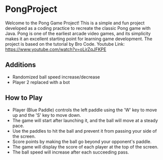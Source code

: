 # PongProject
Welcome to the Pong Game Project! This is a simple and fun project developed as a coding practice to recreate the classic Pong game with Java. Pong is one of the earliest arcade video games, and its simplicity makes it an excellent starting point for learning game development. The project is based on the tutorial by Bro Code.
Youtube Link: https://www.youtube.com/watch?v=oLirZqJFKPE
## Additions
- Randomized ball speed increase/decrease
- Player 2 replaced with a bot
## How to Play
- Player (Blue Paddle) controls the left paddle using the 'W' key to move up and the 'S' key to move down.
- The game will start after launching it, and the ball will move at a steady pace.
- Use the paddles to hit the ball and prevent it from passing your side of the screen.
- Score points by making the ball go beyond your opponent's paddle.
- The game will display the score of each player at the top of the screen.
- The ball speed will increase after each succeeding pass.
